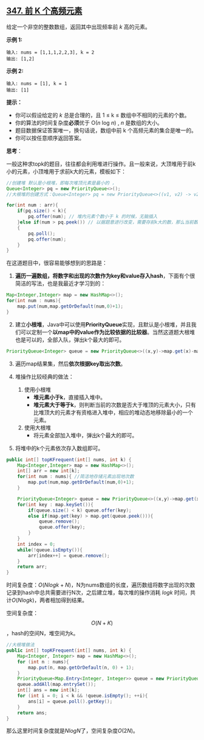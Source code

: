 ## [347. 前 K 个高频元素](https://leetcode-cn.com/problems/top-k-frequent-elements/)

给定一个非空的整数数组，返回其中出现频率前 *k* 高的元素。

**示例 1:**

```
输入: nums = [1,1,1,2,2,3], k = 2
输出: [1,2]
```

**示例 2:**

```
输入: nums = [1], k = 1
输出: [1]
```

**提示：**

- 你可以假设给定的 *k* 总是合理的，且 1 ≤ k ≤ 数组中不相同的元素的个数。
- 你的算法的时间复杂度**必须**优于 O(*n* log *n*) , *n* 是数组的大小。
- 题目数据保证答案唯一，换句话说，数组中前 k 个高频元素的集合是唯一的。
- 你可以按任意顺序返回答案。

**思考**：

一般这种求topk的题目，往往都会利用堆进行操作。且一般来说，大顶堆用于前k小的元素，小顶堆用于求前k大的元素，模板如下：

```java
//创建堆 默认是小根堆，即每次堆顶元素是最小的 ，
Queue<Integer> pq = new PriorityQueue<>();
//大根堆的创建方式：Queue<Integer> pq = new PriorityQueue<>((v1, v2) -> v2 - v1);

for(int num : arr){
    if(pq.size() < k){
        pq.offer(num); // 堆内元素个数小于 k 的时候，无脑插入
    }else if(num > pq.peek()) // 以据题意进行改变，需要存前k大的数，那么当前数必须大于堆顶才有机会入队
    {
        pq.poll();
        pq.offer(num);
    }
}
```

在这道题目中，很容易能够想到的思路是：

1. **遍历一遍数组，将数字和出现的次数作为key和value存入hash**，下面有个很简洁的写法，也是我最近才学习到的：

```java
Map<Integer,Integer> map = new HashMap<>();
for(int num : nums){
    map.put(num,map.getOrDefault(num,0)+1);
}
```

2. 建立**小根堆**，Java中可以使用**PriorityQueue**实现，且默认是小根堆，并且我们可以定制一个**以map中的value作为比较依据的比较器**。当然这道题大根堆也是可以的，全部入队，弹出k个最大的即可。

```java
PriorityQueue<Integer> queue = new PriorityQueue<>((x,y)->map.get(x)-map.get(y));
```

3. 遍历map结果集，然后**依次根据key取出次数**。
4. 堆操作比较经典的做法：
   1. 使用小根堆
      - **堆元素小于k**，直接插入堆中。
      - **堆元素大于等于k**，则判断当前的次数是否大于堆顶的元素大小，只有比堆顶大的元素才有资格进入堆中，相应的堆动态地移除最小的一个元素。
   2. 使用大根堆
      - 将元素全部加入堆中，弹出k个最大的即可。

5. 将堆中的k个元素依次存入数组即可。

```java
public int[] topKFrequent(int[] nums, int k) {
    Map<Integer,Integer> map = new HashMap<>();
    int[] arr = new int[k];
    for(int num : nums){ //简洁地存储元素出现地次数
        map.put(num,map.getOrDefault(num,0)+1);
    }

    PriorityQueue<Integer> queue = new PriorityQueue<>((x,y)->map.get(x)-map.get(y));
    for(int key : map.keySet()){
        if(queue.size() < k) queue.offer(key);
        else if(map.get(key) > map.get(queue.peek())){
            queue.remove();
            queue.offer(key);
        }
    }
    int index = 0;
    while(!queue.isEmpty()){
        arr[index++] = queue.remove();
    }
    return arr;
}
```

时间复杂度：$O(Nlogk+N)$，N为nums数组的长度，遍历数组将数字出现的次数记录到hash中总共需要进行N次，之后建立堆，每次堆的操作消耗 $logk$ 时间，共计$O(Nlogk)$，两者相加得到结果。

空间复杂度：$$O(N+K)$$，hash的空间N，堆空间为k。

```java
//大根堆做法
public int[] topKFrequent(int[] nums, int k) {
    Map<Integer, Integer> map = new HashMap<>();
    for (int n : nums){
        map.put(n, map.getOrDefault(n, 0) + 1);
    }
    PriorityQueue<Map.Entry<Integer, Integer>> queue = new PriorityQueue<>((e1, e2) -> e2.getValue() - e1.getValue());
    queue.addAll(map.entrySet());
    int[] ans = new int[k];
    for (int i = 0; i < k && !queue.isEmpty(); ++i){
        ans[i] = queue.poll().getKey();
    }
    return ans;
}
```

那么这里时间复杂度就是$NlogN$了，空间复杂度$O(2N)$。


